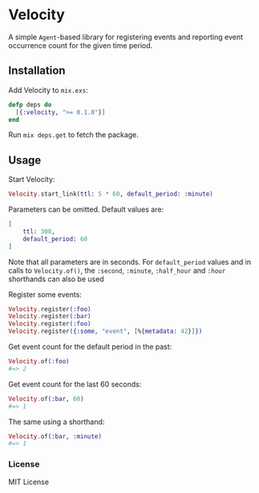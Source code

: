 # Velocity

A simple `Agent`-based library for registering events and reporting event occurrence count for the given time period.

## Installation

Add Velocity to `mix.exs`:

```elixir
defp deps do
  [{:velocity, ">= 0.1.0"}]
end
```

Run `mix deps.get` to fetch the package.

## Usage

Start Velocity:

```elixir
Velocity.start_link(ttl: 5 * 60, default_period: :minute)
```

Parameters can be omitted. Default values are:
```elixir
[
    ttl: 300,
    default_period: 60 
]
```
Note that all parameters are in seconds. For `default_period` values and in calls to `Velocity.of()`, the `:second`, `:minute`, `:half_hour` and `:hour` shorthands can also be used 
    
Register some events:

```elixir
Velocity.register(:foo)
Velocity.register(:bar)
Velocity.register(:foo)
Velocity.register({:some, "event", [%{metadata: 42}]})
```

Get event count for the default period in the past:
```elixir
Velocity.of(:foo)
#=> 2
```

Get event count for the last 60 seconds:
```elixir
Velocity.of(:bar, 60)
#=> 1
```

The same using a shorthand:
```elixir
Velocity.of(:bar, :minute)
#=> 1
```

### License

MIT License
